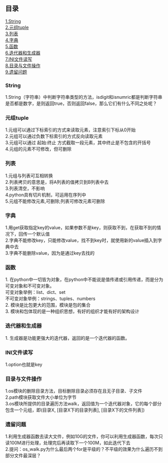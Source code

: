 ## 目录<br> ##
[1.String](#1)<br>
[2.元组tuple](#1)<br>
[3.列表](#1)<br>
[4.字典](#1)<br>
[5.函数](#1)<br>
[6.迭代器和生成器](#1)<br>
[7.INI文件读写](#1)<br>
[8.目录与文件操作](#1)<br>
[9.遗留问题](#1)<br>

<h3 id='1'>String</h3>
1.String（字符串）中判断字符串类型的方法，isdigit和isnumric都是判断字符串是否都是数字，是则返回true，否则返回false，那么它们有什么不同之处呢？

<h3 id='2'>元组tuple</h3>
1.元组可以通过下标索引的方式来读取元素，注意索引下标从0开始<br>
2.元组可以通过负数下标索引的方式反向读取元素<br>
3.元组可以通过  起始:终止  方式截取一段元素，其中终止是不包含的开括号<br>
4.元组的元素不可修改，但可删除<br>

<h3 id='3'>列表</h3>
1.元组与列表可互相转换<br>
2.列表拷贝的意思是，将A列表的值拷贝到B列表中去<br>
3.列表清空，不影响<br>
4.python具有切片机制，可运用在序列中<br>
5.元组不能修改元素,可删除;列表可修改元素可删除<br>

<h3 id='4'>字典</h3>
1.用get获取指定key的value，如果参数不是key，则获取不到，在获取不到的情况下，回传一个默认值<br>
2.字典不能修改key，只能修改value，找不到key时，就使用新的value插入到字典中去<br>
3.字典不能删除value，因为是通过key去找的<br>

<h3 id='5'>函数</h3>
1. 在python中一切皆为对象，在python中不能说是值传递或引用传递，而是分为可变对象和不可变对象。<br>
可变对象举例：list、dict、set<br>
不可变对象举例：strings、tuples、numbers<br>
2. 模块是比包更大的范围，模块是包的集合<br>
3. 模块和包体现的是一种组织思想，有好的组织才能有好的架构设计

<h3 id='6'>迭代器和生成器</h3>
1. 生成器是功能更强大的迭代器，返回的是一个迭代器的函数。

<h3 id='7'>INI文件读写</h3>
1.option也就是key

<h3 id='8'>目录与文件操作</h3>
1.os模块的删除目录方法，目标删除目录必须存在且无子目录、子文件<br>
2.path模块获取文件大小单位为字节<br>
3.os模块所提供的目录遍历方法walk，返回值为一个迭代器对象，它的每个部分包含一个元组，即(目录X, [目录X下的目录列表], [目录X下的文件列表])

<h3 id='9'>遗留问题</h3>
1.利用生成器函数去读大文件，例如10G的文件，你可以利用生成器函数，每次只读100M进行处理，处理完后再读取下一个100M，如此迭代下去<br>
2.提问：os_walk.py为什么最后两个for是平级的？不平级的效果为什么遍历不到部分文件最深层？